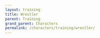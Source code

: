 ```yaml
---
layout: training
title: Wrestler
parent: Training
grand_parent: Characters
permalink: /characters/training/wrestler/
---
```

